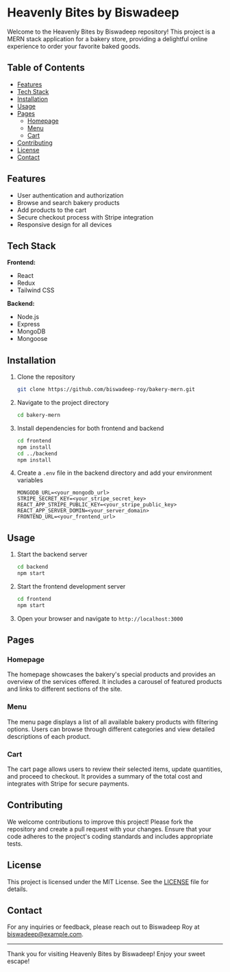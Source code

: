 
# Heavenly Bites by Biswadeep

Welcome to the Heavenly Bites by Biswadeep repository! This project is a MERN stack application for a bakery store, providing a delightful online experience to order your favorite baked goods.

## Table of Contents

- [Features](#features)
- [Tech Stack](#tech-stack)
- [Installation](#installation)
- [Usage](#usage)
- [Pages](#pages)
  - [Homepage](#homepage)
  - [Menu](#menu)
  - [Cart](#cart)
- [Contributing](#contributing)
- [License](#license)
- [Contact](#contact)

## Features

- User authentication and authorization
- Browse and search bakery products
- Add products to the cart
- Secure checkout process with Stripe integration
- Responsive design for all devices

## Tech Stack

**Frontend:**
- React
- Redux
- Tailwind CSS

**Backend:**
- Node.js
- Express
- MongoDB
- Mongoose

## Installation

1. Clone the repository
   ```bash
   git clone https://github.com/biswadeep-roy/bakery-mern.git
   ```

2. Navigate to the project directory
   ```bash
   cd bakery-mern
   ```

3. Install dependencies for both frontend and backend
   ```bash
   cd frontend
   npm install
   cd ../backend
   npm install
   ```

4. Create a `.env` file in the backend directory and add your environment variables
   ```env
   MONGODB_URL=<your_mongodb_url>
   STRIPE_SECRET_KEY=<your_stripe_secret_key>
   REACT_APP_STRIPE_PUBLIC_KEY=<your_stripe_public_key>
   REACT_APP_SERVER_DOMIN=<your_server_domain>
   FRONTEND_URL=<your_frontend_url>
   ```

## Usage

1. Start the backend server
   ```bash
   cd backend
   npm start
   ```

2. Start the frontend development server
   ```bash
   cd frontend
   npm start
   ```

3. Open your browser and navigate to `http://localhost:3000`

## Pages

### Homepage

The homepage showcases the bakery's special products and provides an overview of the services offered. It includes a carousel of featured products and links to different sections of the site.

### Menu

The menu page displays a list of all available bakery products with filtering options. Users can browse through different categories and view detailed descriptions of each product.

### Cart

The cart page allows users to review their selected items, update quantities, and proceed to checkout. It provides a summary of the total cost and integrates with Stripe for secure payments.

## Contributing

We welcome contributions to improve this project! Please fork the repository and create a pull request with your changes. Ensure that your code adheres to the project's coding standards and includes appropriate tests.

## License

This project is licensed under the MIT License. See the [LICENSE](LICENSE) file for details.

## Contact

For any inquiries or feedback, please reach out to Biswadeep Roy at biswadeep@example.com.

---

Thank you for visiting Heavenly Bites by Biswadeep! Enjoy your sweet escape!
